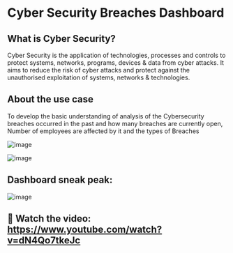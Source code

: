 # Cyber Security Breaches Dashboard

## What is Cyber Security?

Cyber Security is the application of technologies, processes and controls to protect systems, networks, programs, devices & data from cyber attacks.
It aims to reduce the risk of cyber attacks and protect against the unauthorised exploitation of systems, networks & technologies.

## About the use case

To develop the basic understanding of analysis of the Cybersecurity breaches occurred in the past and how many breaches are currently open, Number of employees are affected by it and the types of Breaches 

![image](https://user-images.githubusercontent.com/34673684/145450265-e8f775d9-2591-4e55-b48a-31aaf4fcaf59.png)

![image](https://user-images.githubusercontent.com/34673684/145450303-a62ddad7-d1ae-43ac-aec4-d43723ab06ff.png)

## Dashboard sneak peak:

![image](https://user-images.githubusercontent.com/34673684/145450388-ade3680d-9d57-4793-89e8-31fc9d712fbc.png)

## 🔴 Watch the video: https://www.youtube.com/watch?v=dN4Qo7tkeJc
